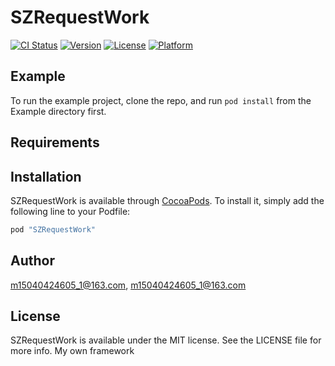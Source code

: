 # SZRequestWork

[![CI Status](http://img.shields.io/travis/m15040424605_1@163.com/SZRequestWork.svg?style=flat)](https://travis-ci.org/m15040424605_1@163.com/SZRequestWork)
[![Version](https://img.shields.io/cocoapods/v/SZRequestWork.svg?style=flat)](http://cocoapods.org/pods/SZRequestWork)
[![License](https://img.shields.io/cocoapods/l/SZRequestWork.svg?style=flat)](http://cocoapods.org/pods/SZRequestWork)
[![Platform](https://img.shields.io/cocoapods/p/SZRequestWork.svg?style=flat)](http://cocoapods.org/pods/SZRequestWork)

## Example

To run the example project, clone the repo, and run `pod install` from the Example directory first.

## Requirements

## Installation

SZRequestWork is available through [CocoaPods](http://cocoapods.org). To install
it, simply add the following line to your Podfile:

```ruby
pod "SZRequestWork"
```

## Author

m15040424605_1@163.com, m15040424605_1@163.com

## License

SZRequestWork is available under the MIT license. See the LICENSE file for more info.
My own framework
